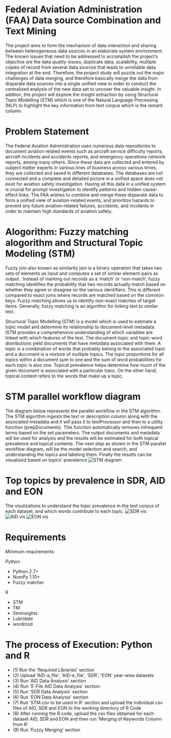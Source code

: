 # Federal Aviation Administration (FAA) Data source Combination and Text Mining
The project aims to form the mechanism of data interaction and sharing between heterogeneous data sources in an elaborate system environment. The known issues that need to be addressed to accomplish the project’s objective are the data quality issues, duplicate data, scalability, multiple copies of record from several data sources that leads to unreliable data integration at the end. Therefore, the project study will puzzle out the major challenges of data merging, and therefore basically merge the data from disparate data sources into a single unified view in order to conduct the centralized analysis of the new data set to uncover the valuable insight. In addtion, the project will explore the insight extraction by using Structural Topic Modelling (STM) which is one of the Natural Language Processing (NLP) to highlight the key information from text corpus which is the remark column. 

# Problem Statement 
The Federal Aviation Administration uses numerous data repositories to document aviation related events such as aircraft service difficulty reports, aircraft incidents and accidents reports, and emergency operations network reports, among many others. Since these data are collected and entered by subject matter experts in various lines of business across various times, they are collected and saved in different databases. The databases are not connected and a complete and detailed picture in a unified space does not exist for aviation safety investigation. Having all this data in a unified system is crucial for prompt investigation to identify patterns and hidden cause-effect links. The FAA wishes to combine and merge these disparate data to form a unified view of aviation-related events, and prioritize hazards to prevent any future aviation-related failures, accidents, and incidents in order to maintain high standards of aviation safety.

# Alogorithm: Fuzzy matching alogorithm and Structural Topic Modeling (STM) 
Fuzzy join also known as  similarity join is a binary operation that takes two sets of elements as input and computes a set of similar element-pairs as output . Instead of marking out records as a ‘match’ or ‘non-match’, fuzzy matching identifies the probability that two records actually match based on whether they agree or disagree on the various identifiers. This is different compared to exact joins where records are matched based on the common keys. Fuzzy matching allows us to identify non-exact matches of target items. Generally, fuzzy matching is an algorithm for linking text to similar text.

Structural Topic Modelling (STM) is a model which is used to estimate a topic model and determine its relationship to document-level metadata. ISTM provides a comprehensive understanding of which variables are linked with which features of the text. The document-topic and topic-word distributions yield documents that have metadata associated with them. A topic is a combination of words that probably belong to the associated topic and a document is a mixture of multiple topics. The topic proportions for all topics within a document sum to one and the sum of word probabilities for each topic is also one. Topical prevalence helps determine how much of the given document is associated with a particular topic. On the other hand, topical content refers to the words that make up a topic.

# STM parallel workflow diagram
The diagram below represents the parallel workflow in the STM algorithm. The STM algorithm ingests the text or description column along with the associated metadata and it will pass it to textProcessor and then to a utility function (prepDocuments). This function automatically removes infrequent terms based on the set parameters. The output documents and metadata will be used for analysis and the results will be estimated for both topical prevalence and topical contents. The next step as shown in the STM parallel workflow diagram, will be the model selection and search, and understanding the topics and labeling them. Finally the results can be visualized based on topics’ prevalence
![STM diagram](https://user-images.githubusercontent.com/61568065/116450855-cbb9a980-a829-11eb-98da-c36dd07dd2f2.PNG)

# Top topics by prevalence in SDR, AID and EON
The visulizations to understand the topic prevalence in the text corpus of each dataset, and which words contribute to each topic.
![SDR vis](https://user-images.githubusercontent.com/61568065/116951025-d2468780-ac54-11eb-85f0-f94351bb28b8.png)
![AID vis](https://user-images.githubusercontent.com/61568065/116952322-60703d00-ac58-11eb-9819-a93b71272524.png)
![EON vis](https://user-images.githubusercontent.com/61568065/116951054-e25e6700-ac54-11eb-8092-df060d29274a.png)

# Requirements
Minimum requirements:

Python
* Python 2.7+
* NumPy 1.10+
* Fuzzy matcher

R 
* STM
* TM
* Stminsights
* Lubridate
* wordclod

# The process of Execution: Python and R
* (1) Run the 'Required Libraries' section
* (2) Upload 'AID-a_file', 'AID-e_file', 'SDR', 'EON' year-wise datasets
* (3) Run 'AID Data Analysis' section
* (4) Run 'E-File AID Data Analysis' section
* (5) Run 'SDR Data Analysis' section
* (6) Run 'EON Data Analysis' section
* (7) Run 'STM.csv to be used in R' section and upload the individual csv files of AID, SDR and EON to the working directory of R Code
* (8) After running the R code, upload the csv files obtained for each dataset AID, SDR and EON and then run 'Merging of Keywords Column from R'
* (9) Run 'Fuzzy Merging' section
